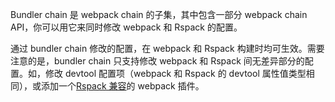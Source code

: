Bundler chain 是 webpack chain 的子集，其中包含一部分 webpack chain API，你可以用它来同时修改 webpack 和 Rspack 的配置。

通过 bundler chain 修改的配置，在 webpack 和 Rspack 构建时均可生效。需要注意的是，bundler chain 只支持修改 webpack 和 Rspack 间无差异部分的配置。如，修改 devtool 配置项（webpack 和 Rspack 的 devtool 属性值类型相同），或添加一个[Rspack 兼容](https://rspack.dev/zh/guide/plugin-compat)的 webpack 插件。
